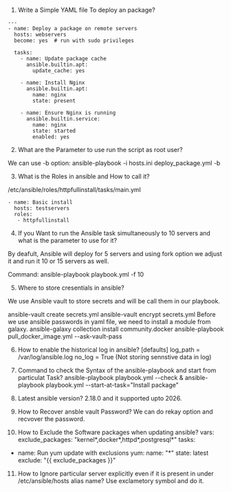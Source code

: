 1. Write a Simple YAML file To deploy an package?

```
---
- name: Deploy a package on remote servers
  hosts: webservers
  become: yes  # run with sudo privileges

  tasks:
    - name: Update package cache
      ansible.builtin.apt:
        update_cache: yes

    - name: Install Nginx
      ansible.builtin.apt:
        name: nginx
        state: present

    - name: Ensure Nginx is running
      ansible.builtin.service:
        name: nginx
        state: started
        enabled: yes
```

2. What are the Parameter to use run the script as root user?

We can use -b option: ansible-playbook -i hosts.ini deploy_package.yml -b

3. What is the Roles in ansible and How to call it?

/etc/ansible/roles/httpfullinstall/tasks/main.yml

```
- name: Basic install
  hosts: testservers
  roles:
   - httpfullinstall
```

4. If you Want to run the Ansible task simultaneously to 10 servers and what is the parameter to use for it?

By deafult, Ansible will deploy for 5 servers and using fork option we adjust it and run it 10 or 15 servers as well. 

Command: ansible-playbook playbook.yml -f 10

5. Where to store cresentials in ansible?

We use Ansible vault to store secrets and will be call them in our playbook.

ansible-vault create secrets.yml 
ansible-vault encrypt secrets.yml
Before we use ansible passwords in yaml file, we need to install a module from galaxy.
ansible-galaxy collection install community.docker
ansible-playbook pull_docker_image.yml --ask-vault-pass

6. How to enable the historical log in ansible?
[defaults]
log_path = /var/log/ansible.log
no_log = True (Not storing sennstive data in log)

7. Command to check the Syntax of the ansible-playbook and start from particulat Task?
ansible-playbook playbook.yml --check & ansible-playbook playbook.yml --start-at-task="Install package"

8. Latest ansible version?
2.18.0 and it supported upto 2026.

9. How to Recover ansble vault Password?
We can do rekay option and recvover the password.

10. How to Exclude the Software packages when updating ansible?
vars:
  exclude_packages: "kernel*,docker*,httpd*,postgresql*"
tasks:
  - name: Run yum update with exclusions
    yum:
      name: "*"
      state: latest
      exclude: "{{ exclude_packages }}"

11. How to Ignore particular server explicitly even if it is present in under /etc/ansible/hosts alias name?
Use exclametory symbol and do it.
